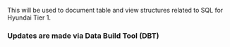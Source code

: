 This will be used to document table and view structures related to SQL for Hyundai Tier 1.

### Updates are made via Data Build Tool (DBT)


